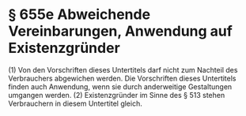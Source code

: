 # § 655e Abweichende Vereinbarungen, Anwendung auf Existenzgründer
(1) Von den Vorschriften dieses Untertitels darf nicht zum Nachteil des Verbrauchers abgewichen werden. Die Vorschriften dieses Untertitels finden auch Anwendung, wenn sie durch anderweitige Gestaltungen umgangen werden.
(2) Existenzgründer im Sinne des § 513 stehen Verbrauchern in diesem Untertitel gleich.